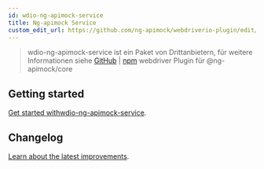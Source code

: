 ```yaml
---
id: wdio-ng-apimock-service
title: Ng-apimock Service
custom_edit_url: https://github.com/ng-apimock/webdriverio-plugin/edit/master/README.md
---
```



> wdio-ng-apimock-service ist ein Paket von Drittanbietern, für weitere Informationen siehe [GitHub](https://github.com/ng-apimock/webdriverio-plugin) | [npm](https://www.npmjs.com/package/wdio-ng-apimock-service)
webdriver Plugin für @ng-apimock/core

## Getting started
[Get started withwdio-ng-apimock-service][gettingStarted].

## Changelog
[Learn about the latest improvements][changelog].

 
[gettingStarted]: https://ngapimock.org/docs/plugins/wdio-ng-apimock-service
[api]: https://ngapimock.org/docs/api/select-scenario
[changelog]: https://github.com/ng-apimock/webdriverio-plugin/blob/master/CHANGELOG.md